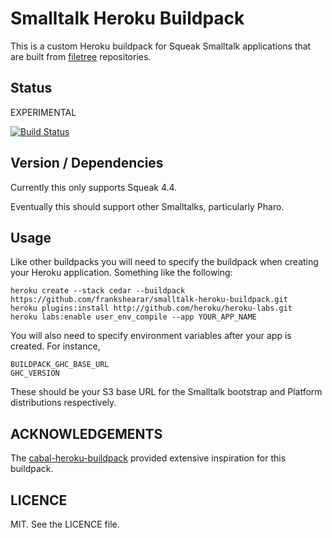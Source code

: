 # Smalltalk Heroku Buildpack

This is a custom Heroku buildpack for Squeak Smalltalk applications that are built from [filetree](https://github.com/dalehenrich/filetree) repositories.

## Status

EXPERIMENTAL

[![Build Status](https://secure.travis-ci.org/frankshearar/smalltalk-heroku-buildpack.png?branch=master)](http://travis-ci.org/frankshearar/smalltalk-heroku-buildpack)

## Version / Dependencies

Currently this only supports Squeak 4.4.

Eventually this should support other Smalltalks, particularly Pharo.

## Usage

Like other buildpacks you will need to specify the buildpack when creating
your Heroku application. Something like the following:

    heroku create --stack cedar --buildpack https://github.com/frankshearar/smalltalk-heroku-buildpack.git
    heroku plugins:install http://github.com/heroku/heroku-labs.git
    heroku labs:enable user_env_compile --app YOUR_APP_NAME

You will also need to specify environment variables after your app is
created. For instance,

    BUILDPACK_GHC_BASE_URL
    GHC_VERSION

These should be your S3 base URL for the Smalltalk bootstrap and Platform
distributions respectively.

## ACKNOWLEDGEMENTS

The [cabal-heroku-buildpack](https://github.com/mbbx6spp/cabal-heroku-buildpack) provided extensive inspiration for this buildpack.

## LICENCE

MIT. See the LICENCE file.